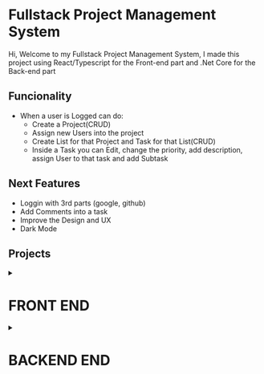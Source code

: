 # Fullstack Project Management System
Hi, Welcome to my Fullstack Project Management System, I made this project using React/Typescript for the Front-end part and .Net Core for the Back-end part

## Funcionality
* When a user is Logged can do:
    * Create a Project(CRUD)
    * Assign new Users into the project
    * Create List for that Project and Task for that List(CRUD)
    * Inside a Task you can Edit, change the priority, add description, assign User to that task and add Subtask

## Next Features
* Loggin with 3rd parts (google, github)
* Add Comments into a task
* Improve the Design and UX
* Dark Mode

## Projects
<details>
	<summary><h1>FRONT END</h1></summary>
</details>

<details>
	<summary><h1>BACKEND END</h1></summary>
</details>
